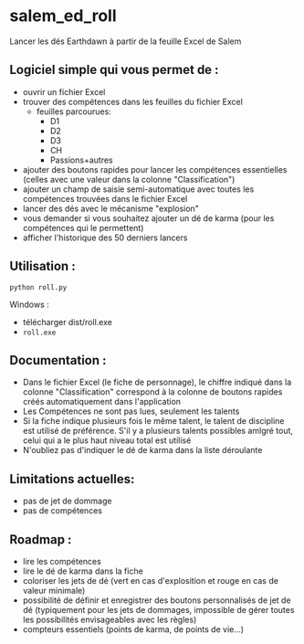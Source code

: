 # salem_ed_roll
Lancer les dés Earthdawn à partir de la feuille Excel de Salem

## Logiciel simple qui vous permet de :
- ouvrir un fichier Excel
- trouver des compétences dans les feuilles du fichier Excel
  - feuilles parcourues:
    - D1
    - D2
    - D3
    - CH
    - Passions+autres
- ajouter des boutons rapides pour lancer les compétences essentielles (celles avec une valeur dans la colonne "Classification")
- ajouter un champ de saisie semi-automatique avec toutes les compétences trouvées dans le fichier Excel
- lancer des dés avec le mécanisme "explosion"
- vous demander si vous souhaitez ajouter un dé de karma (pour les compétences qui le permettent)
- afficher l'historique des 50 derniers lancers

## Utilisation :
```
python roll.py
```

Windows : 
- télécharger dist/roll.exe
- `roll.exe`

## Documentation :
- Dans le fichier Excel (le fiche de personnage), le chiffre indiqué dans la colonne "Classification" correspond à la colonne de boutons rapides créés automatiquement dans l'application
- Les Compétences ne sont pas lues, seulement les talents
- Si la fiche indique plusieurs fois le même talent, le talent de discipline est utilisé de préférence. S'il y a plusieurs talents possibles amlgré tout, celui qui a le plus haut niveau total est utilisé 
- N'oubliez pas d'indiquer le dé de karma dans la liste déroulante

## Limitations actuelles:
- pas de jet de dommage
- pas de compétences

## Roadmap :
- lire les compétences
- lire le dé de karma dans la fiche
- coloriser les jets de dé (vert en cas d'explosition et rouge en cas de valeur minimale)
- possibilité de définir et enregistrer des boutons personnalisés de jet de dé (typiquement pour les jets de dommages, impossible de gérer toutes les possibilités envisageables avec les règles)
- compteurs essentiels (points de karma, de points de vie...)
